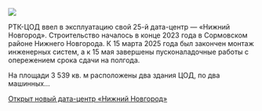 <!--2025-06-03 12:51:05-->
<div class="yb">
  <div class="rss habr"><img src="https://habrastorage.org/getpro/habr/upload_files/f8f/6b6/417/f8f6b6417ff5810a2efc00b7f71355c4.jpg" /><p>РТК-ЦОД ввел в эксплуатацию свой 25-й дата-центр — «Нижний Новгород». Строительство началось в конце 2023 года в Сормовском районе Нижнего Новгорода. К 15 марта 2025 года был закончен монтаж инженерных систем, а к 15 мая завершены пусконаладочные работы с опережением срока сдачи на полгода.</p><p>На площади 3 539 кв. м расположены два здания ЦОД, по два машинных... <p class="titl"><a href="https://habr.com/ru/companies/rt-dc/news/915292/?utm_source=habrahabr&utm_medium=rss&utm_campaign=915292">Открыт новый дата-центр «Нижний Новгород»</a></p></div>
</div>
